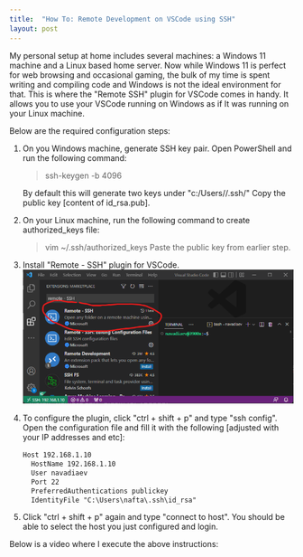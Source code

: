 ```yaml
---
title:  "How To: Remote Development on VSCode using SSH"
layout: post
---
```



My personal setup at home includes several machines: a Windows 11 machine and a Linux based home server. Now while Windows 11 is perfect for web browsing and occasional gaming, the bulk of my time is spent writing and compiling code and Windows is not the ideal environment for that. This is where the "Remote SSH" plugin for VSCode comes in handy. It allows you to use your VSCode running on Windows as if It was running on your Linux machine.

Below are the required configuration steps:

1.  On you Windows machine, generate SSH key pair. Open PowerShell and run the following command:
    > ssh-keygen -b 4096
    
    By default this will generate two keys under "c:/Users/<user name>/.ssh/"
    Copy the public key [content of id_rsa.pub].

2.	On your Linux machine, run the following command to create authorized_keys file:
    > vim ~/.ssh/authorized_keys
    Paste the public key from earlier step.
    
3.  Install \"Remote - SSH\" plugin for VSCode.
    ![Remote SSH Plugin](/assets/2022-15-10-how-to-remote-development-on-vscode-using-ssh/remote_ssh_plugin.png)

4.  To configure the plugin, click "ctrl + shift + p" and type "ssh config". Open the configuration file and fill it with the following [adjusted with your IP addresses and etc]:
    ```
    Host 192.168.1.10
      HostName 192.168.1.10
      User navadiaev
      Port 22
      PreferredAuthentications publickey
      IdentityFile "C:\Users\nafta\.ssh\id_rsa"
    ```
    
5.  Click "ctrl + shift + p" again and type "connect to host".
    You should be able to select the host you just configured and login.
    

Below is a video where I execute the above instructions:


    
